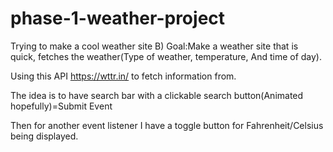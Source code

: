 # phase-1-weather-project
Trying to make a cool weather site B)
Goal:Make a weather site that is quick, fetches the weather(Type of weather, temperature, And time of day).

Using this API https://wttr.in/ to fetch information from.

The idea is to have search bar with a clickable search button(Animated hopefully)=Submit Event

Then for another event listener I have a toggle button for Fahrenheit/Celsius being displayed.